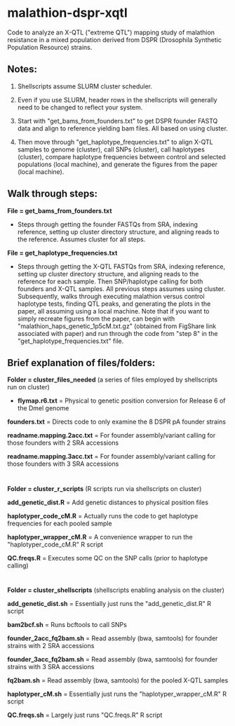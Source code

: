 # malathion-dspr-xqtl
Code to analyze an X-QTL ("extreme QTL") mapping study of malathion resistance in a mixed population derived from DSPR (Drosophila Synthetic Population Resource) strains.

## Notes:

1. Shellscripts assume SLURM cluster scheduler.

2. Even if you use SLURM, header rows in the shellscripts will generally need to be changed to reflect your system.

3. Start with "get_bams_from_founders.txt" to get DSPR founder FASTQ data and align to reference yielding bam files. All based on using cluster.

4. Then move through "get_haplotype_frequencies.txt" to align X-QTL samples to genome (cluster), call SNPs (cluster), call haplotypes (cluster), compare haplotype frequencies between control and selected populations (local machine), and generate the figures from the paper (local machine).

## Walk through steps:

**File = get_bams_from_founders.txt**

  - Steps through getting the founder FASTQs from SRA, indexing reference, setting up cluster directory structure, and aligning reads to the reference. Assumes cluster for all steps.

**File = get_haplotype_frequencies.txt**

  - Steps through getting the X-QTL FASTQs from SRA, indexing reference, setting up cluster directory structure, and aligning reads to the reference for each sample. Then SNP/haplotype calling for both founders and X-QTL samples. All previous steps assumes using cluster. Subsequently, walks through executing malathion versus control haplotype tests, finding QTL peaks, and generating the plots in the paper, all assuming using a local machine. Note that if you want to simply recreate figures from the paper, can begin with "malathion_haps_genetic_1p5cM.txt.gz" (obtained from FigShare link associated with paper) and run through the code from "step 8" in the "get_haplotype_frequencies.txt" file.

## Brief explanation of files/folders:

**Folder = cluster_files_needed** (a series of files employed by shellscripts run on cluster)

  - **flymap.r6.txt** = Physical to genetic position conversion for Release 6 of the Dmel genome

**founders.txt** = Directs code to only examine the 8 DSPR pA founder strains

**readname.mapping.2acc.txt** = For founder assembly/variant calling for those founders with 2 SRA accessions

**readname.mapping.3acc.txt** = For founder assembly/variant calling for those founders with 3 SRA accessions

#

**Folder = cluster_r_scripts** (R scripts run via shellscripts on cluster)

**add_genetic_dist.R** = Add genetic distances to physical position files

**haplotyper_code_cM.R** = Actually runs the code to get haplotype frequencies for each pooled sample

**haplotyper_wrapper_cM.R** = A convenience wrapper to run the "haplotyper_code_cM.R" R script

**QC.freqs.R** = Executes some QC on the SNP calls (prior to haplotype calling)

#

**Folder = cluster_shellscripts** (shellscripts enabling analysis on the cluster)

**add_genetic_dist.sh** = Essentially just runs the "add_genetic_dist.R" R script

**bam2bcf.sh** = Runs bcftools to call SNPs

**founder_2acc_fq2bam.sh** = Read assembly (bwa, samtools) for founder strains with 2 SRA accessions

**founder_3acc_fq2bam.sh** = Read assembly (bwa, samtools) for founder strains with 3 SRA accessions

**fq2bam.sh** = Read assembly (bwa, samtools) for the pooled X-QTL samples

**haplotyper_cM.sh** = Essentially just runs the "haplotyper_wrapper_cM.R" R script

**QC.freqs.sh** = Largely just runs "QC.freqs.R" R script
